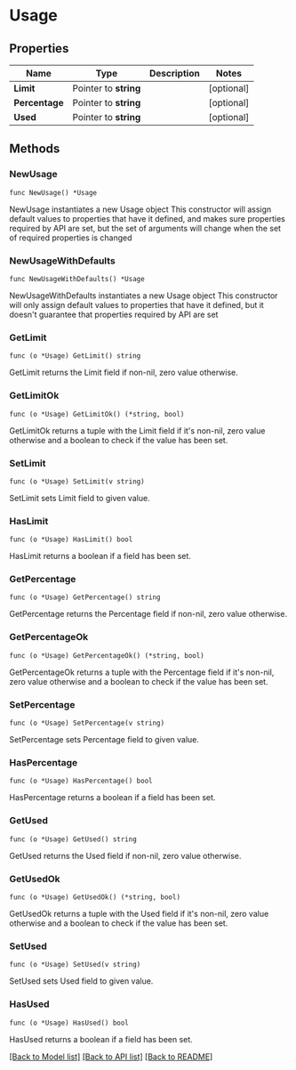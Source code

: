 # Usage

## Properties

Name | Type | Description | Notes
------------ | ------------- | ------------- | -------------
**Limit** | Pointer to **string** |  | [optional] 
**Percentage** | Pointer to **string** |  | [optional] 
**Used** | Pointer to **string** |  | [optional] 

## Methods

### NewUsage

`func NewUsage() *Usage`

NewUsage instantiates a new Usage object
This constructor will assign default values to properties that have it defined,
and makes sure properties required by API are set, but the set of arguments
will change when the set of required properties is changed

### NewUsageWithDefaults

`func NewUsageWithDefaults() *Usage`

NewUsageWithDefaults instantiates a new Usage object
This constructor will only assign default values to properties that have it defined,
but it doesn't guarantee that properties required by API are set

### GetLimit

`func (o *Usage) GetLimit() string`

GetLimit returns the Limit field if non-nil, zero value otherwise.

### GetLimitOk

`func (o *Usage) GetLimitOk() (*string, bool)`

GetLimitOk returns a tuple with the Limit field if it's non-nil, zero value otherwise
and a boolean to check if the value has been set.

### SetLimit

`func (o *Usage) SetLimit(v string)`

SetLimit sets Limit field to given value.

### HasLimit

`func (o *Usage) HasLimit() bool`

HasLimit returns a boolean if a field has been set.

### GetPercentage

`func (o *Usage) GetPercentage() string`

GetPercentage returns the Percentage field if non-nil, zero value otherwise.

### GetPercentageOk

`func (o *Usage) GetPercentageOk() (*string, bool)`

GetPercentageOk returns a tuple with the Percentage field if it's non-nil, zero value otherwise
and a boolean to check if the value has been set.

### SetPercentage

`func (o *Usage) SetPercentage(v string)`

SetPercentage sets Percentage field to given value.

### HasPercentage

`func (o *Usage) HasPercentage() bool`

HasPercentage returns a boolean if a field has been set.

### GetUsed

`func (o *Usage) GetUsed() string`

GetUsed returns the Used field if non-nil, zero value otherwise.

### GetUsedOk

`func (o *Usage) GetUsedOk() (*string, bool)`

GetUsedOk returns a tuple with the Used field if it's non-nil, zero value otherwise
and a boolean to check if the value has been set.

### SetUsed

`func (o *Usage) SetUsed(v string)`

SetUsed sets Used field to given value.

### HasUsed

`func (o *Usage) HasUsed() bool`

HasUsed returns a boolean if a field has been set.


[[Back to Model list]](../README.md#documentation-for-models) [[Back to API list]](../README.md#documentation-for-api-endpoints) [[Back to README]](../README.md)


